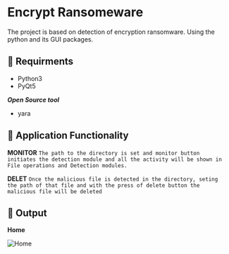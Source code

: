 # Encrypt Ransomeware

The project is based on detection of encryption ransomware. Using the python and its GUI packages.

## :cookie: Requirments 
- Python3
- PyQt5

***Open Source tool***
- yara 


## :orange_book: Application Functionality 
**MONITOR**
``The path to the directory is set and monitor button initiates the detection module and all the activity will be shown in File operations and Detection modules.``

**DELET**
``Once the malicious file is detected in the directory, seting the path of that file and with the press of delete button the malicious file will be deleted``


## :art: Output
**Home**

![Home]()





